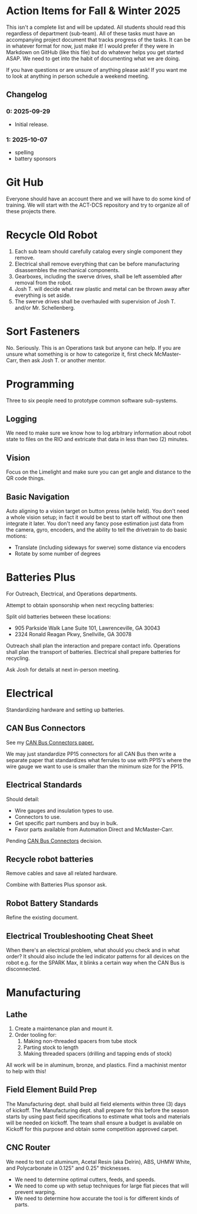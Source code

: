 # Action Items for Fall & Winter 2025

This isn't a complete list and will be updated.
All students should read this regardless of department (sub-team).
All of these tasks must have an accompanying project document that tracks progress of the tasks. It can be in whatever format for now, just make it!
I would prefer if they were in Markdown on GitHub (like this file) but do whatever helps you get started ASAP. We need to get into the habit of documenting what we are doing.

If you have questions or are unsure of anything please ask!
If you want me to look at anything in person schedule a weekend meeting.

## Changelog

### 0: 2025-09-29
- Initial release.

### 1: 2025-10-07
- spelling
- battery sponsors

# Git Hub

Everyone should have an account there and we will have to do some kind of training.
We will start with the ACT-DCS repository and try to organize all of these projects there.

# Recycle Old Robot

1. Each sub team should carefully catalog every single component they remove.
2. Electrical shall remove everything that can be before manufacturing disassembles the mechanical components.
3. Gearboxes, including the swerve drives, shall be left assembled after removal from the robot.
4. Josh T. will decide what raw plastic and metal can be thrown away after everything is set aside.
5. The swerve drives shall be overhauled with supervision of Josh T. and/or Mr. Schellenberg.

# Sort Fasteners

No. Seriously. This is an Operations task but anyone can help.
If you are unsure what something is or how to categorize it, first check McMaster-Carr, then ask Josh T. or another mentor.

# Programming

Three to six people need to prototype common software sub-systems.

## Logging

We need to make sure we know how to log arbitrary information about robot state to files on the RIO and extricate that data in less than two (2) minutes.

## Vision

Focus on the Limelight and make sure you can get angle and distance to the QR code things.

## Basic Navigation

Auto aligning to a vision target on button press (while held).
You don't need a whole vision setup; in fact it would be best to start off without one then integrate it later.
You don't need any fancy pose estimation just data from the camera, gyro, encoders, and the ability to tell the drivetrain to do basic motions:
- Translate (including sideways for swerve) some distance via encoders
- Rotate by some number of degrees

# Batteries Plus

For Outreach, Electrical, and Operations departments.

Attempt to obtain sponsorship when next recycling batteries:

Split old batteries between these locations:
 - 905 Parkside Walk Lane Suite 101, Lawrenceville, GA 30043
 - 2324 Ronald Reagan Pkwy, Snellville, GA 30078 

Outreach shall plan the interaction and prepare contact info.
Operations shall plan the transport of batteries.
Electrical shall prepare batteries for recycling.

Ask Josh for details at next in-person meeting. 

# Electrical

Standardizing hardware and setting up batteries.

## CAN Bus Connectors

See my [CAN Bus Connectors paper.](https://github.com/jman4747/ACT-DCS/blob/main/2025/2025-06-21_CAN_Bus_Connector_Testing.md)

We may just standardize PP15 connectors for all CAN Bus then write a separate paper that standardizes what ferrules to use with PP15's where the wire gauge we want to use is smaller than the minimum size for the PP15.

## Electrical Standards

Should detail:
- Wire gauges and insulation types to use.
- Connectors to use.
- Get specific part numbers and buy in bulk.
- Favor parts available from Automation Direct and McMaster-Carr.

Pending [CAN Bus Connectors](https://github.com/jman4747/ACT-DCS/blob/main/2025/2025-06-21_CAN_Bus_Connector_Testing.md) decision.

## Recycle robot batteries

Remove cables and save all related hardware.

Combine with Batteries Plus sponsor ask.

## Robot Battery Standards

Refine the existing document.

## Electrical Troubleshooting Cheat Sheet

When there's an electrical problem, what should you check and in what order?
It should also include the led indicator patterns for all devices on the robot e.g. for the SPARK Max, it blinks a certain way when the CAN Bus is disconnected.

# Manufacturing

## Lathe

1. Create a maintenance plan and mount it.
2. Order tooling for:
	1. Making non-threaded spacers from tube stock
	2. Parting stock to length
	3. Making threaded spacers (drilling and tapping ends of stock)

All work will be in aluminum, bronze, and plastics.
Find a machinist mentor to help with this!

## Field Element Build Prep

The Manufacturing dept. shall build all field elements within three (3) days of kickoff.
The Manufacturing dept. shall prepare for this before the season starts by using past field specifications to estimate what tools and materials will be needed on kickoff.
The team shall ensure a budget is available on Kickoff for this purpose and obtain some competition approved carpet.

## CNC Router

We need to test cut aluminum, Acetal Resin (aka Delrin), ABS, UHMW White, and Polycarbonate in 0.125" and 0.25" thicknesses.
- We need to determine optimal cutters, feeds, and speeds.
- We need to come up with setup techniques for large flat pieces that will prevent warping.
- We need to determine how accurate the tool is for different kinds of parts.


